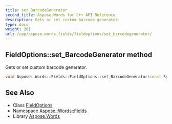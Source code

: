 ```yaml
---
title: set_BarcodeGenerator
second_title: Aspose.Words for C++ API Reference
description: Gets or set custom barcode generator.
type: docs
weight: 261
url: /cpp/aspose.words.fields/fieldoptions/set_barcodegenerator/
---
```

## FieldOptions::set_BarcodeGenerator method


Gets or set custom barcode generator.

```cpp
void Aspose::Words::Fields::FieldOptions::set_BarcodeGenerator(const System::SharedPtr<Aspose::Words::Fields::IBarcodeGenerator> &value)
```

## See Also

* Class [FieldOptions](../)
* Namespace [Aspose::Words::Fields](../../)
* Library [Aspose.Words](../../../)
